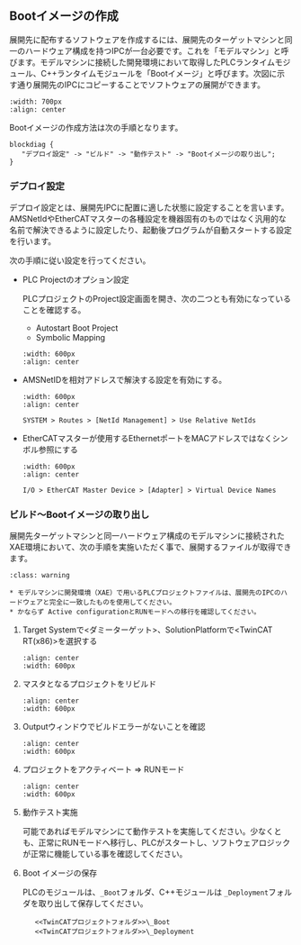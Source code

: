 ## Bootイメージの作成

展開先に配布するソフトウェアを作成するには、展開先のターゲットマシンと同一のハードウェア構成を持つIPCが一台必要です。これを「モデルマシン」と呼びます。モデルマシンに接続した開発環境において取得したPLCランタイムモジュール、C++ランタイムモジュールを「Bootイメージ」と呼びます。次図に示す通り展開先のIPCにコピーすることでソフトウェアの展開ができます。

```{figure} develop_history_and_deployment.png
:width: 700px
:align: center
```

Bootイメージの作成方法は次の手順となります。

```{blockdiag}
blockdiag {
   "デプロイ設定" -> "ビルド" -> "動作テスト" -> "Bootイメージの取り出し";
}
```

### デプロイ設定

デプロイ設定とは、展開先IPCに配置に適した状態に設定することを言います。AMSNetIdやEtherCATマスターの各種設定を機器固有のものではなく汎用的な名前で解決できるように設定したり、起動後プログラムが自動スタートする設定を行います。

次の手順に従い設定を行ってください。



* PLC Projectのオプション設定

   PLCプロジェクトのProject設定画面を開き、次の二つとも有効になっていることを確認する。

   * Autostart Boot Project
   * Symbolic Mapping

   ```{image} 2023-02-22-15-12-48.png
   :width: 600px
   :align: center
   ```

* AMSNetIDを相対アドレスで解決する設定を有効にする。

   ```{image} 2023-02-20-14-17-27.png
   :width: 600px
   :align: center
   ```

   ```
   SYSTEM > Routes > [NetId Management] > Use Relative NetIds
   ```

* EtherCATマスターが使用するEthernetポートをMACアドレスではなくシンボル参照にする

   ```{image} 2023-02-20-17-07-34.png
   :width: 600px
   :align: center
   ```

   ```
   I/O > EtherCAT Master Device > [Adapter] > Virtual Device Names
   ```


### ビルド～Bootイメージの取り出し

展開先ターゲットマシンと同一ハードウェア構成のモデルマシンに接続されたXAE環境において、次の手順を実施いただく事で、展開するファイルが取得できます。

```{admonition} 警告
:class: warning

* モデルマシンに開発環境（XAE）で用いるPLCプロジェクトファイルは、展開先のIPCのハードウェアと完全に一致したものを使用してください。
* かならず Active configurationとRUNモードへの移行を確認してください。
```

1. Target Systemで<ダミーターゲット>、SolutionPlatformで<TwinCAT RT(x86)>を選択する

   ```{image} 2023-02-24-11-52-00.png
   :align: center
   :width: 600px
   ```

2. マスタとなるプロジェクトをリビルド

   ```{image} 2023-02-24-11-52-57.png
   :align: center
   :width: 600px
   ```

3. Outputウィンドウでビルドエラーがないことを確認

   ```{image} 2023-02-24-11-54-43.png
   :align: center
   :width: 600px
   ```

4. プロジェクトをアクティベート ⇒ RUNモード

   ```{image} 2023-02-24-11-55-32.png
   :align: center
   :width: 600px
   ```

5. 動作テスト実施

   可能であればモデルマシンにて動作テストを実施してください。少なくとも、正常にRUNモードへ移行し、PLCがスタートし、ソフトウェアロジックが正常に機能している事を確認してください。

6. Boot イメージの保存

   PLCのモジュールは、`_Boot`フォルダ、C++モジュールは `_Deployment`フォルダを取り出して保存してください。

   ```
      <<TwinCATプロジェクトフォルダ>>\_Boot
      <<TwinCATプロジェクトフォルダ>>\_Deployment
   ```